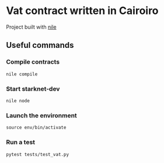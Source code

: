 # Vat contract written in Cairoiro

Project built with [nile](https://github.com/OpenZeppelin/nile)

## Useful commands

### Compile contracts

```
nile compile
```

### Start starknet-dev

```
nile node
```

### Launch the environment

```
source env/bin/activate
```

### Run a test

```
pytest tests/test_vat.py
```
